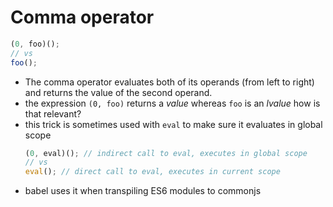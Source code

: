 # Comma operator

```js
(0, foo)();
// vs
foo();
```

- The comma operator evaluates both of its operands (from left to right) and
  returns the value of the second operand.
- the expression `(0, foo)` returns a _value_ whereas `foo` is an _lvalue_ how
  is that relevant?
- this trick is sometimes used with `eval` to make sure it evaluates in global
  scope
    ```js
    (0, eval)(); // indirect call to eval, executes in global scope
    // vs
    eval(); // direct call to eval, executes in current scope
    ```
- babel uses it when transpiling ES6 modules to commonjs

